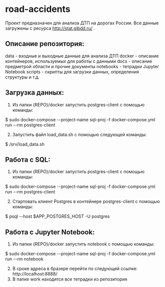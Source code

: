 # road-accidents
Проект предназначен для анализа ДТП на дорогах России.
Все данные загружены с ресурса http://stat.gibdd.ru/ .

## Описание репозитория:
data - входные и выходные данные для анализа ДТП
docker	- описание контейнеров, используемых для работы с данными
docs	- описание предметрой области и прочие документы
notebooks	 - тетрадки Jupyter Notebook
scripts - скрипты для загрузки данных, определения структуры и т.д.

## Загрузка данных:

1) Из папки {REPO}/docker запустить postgres-client c  помощью команды:

$ sudo docker-compose --project-name sql-proj -f docker-compose.yml run --rm postgres-client

2) Запустить файл load_data.sh с помощью следующей команды:

$ /srv/load_data.sh


## Работа с SQL:
1) Из папки {REPO}/docker запустить postgres-client c  помощью команды:

$ sudo docker-compose --project-name sql-proj -f docker-compose.yml run --rm postgres-client

2) Стартовать клиент Postgres в контейнере postgres-client с помощью команды:

$ psql --host $APP_POSTGRES_HOST -U postgres


## Работа с Jupyter Notebook:
1) Из папки {REPO}/docker запустить notebook c помощью команды:

$ sudo docker-compose --project-name sql-proj -f docker-compose.yml run --rm notebook

2) В сроке адреса в бразере перейти по следующей ссылке: http://localhost:8888/
3) В папке work находятся все тетрадки из репозитория



